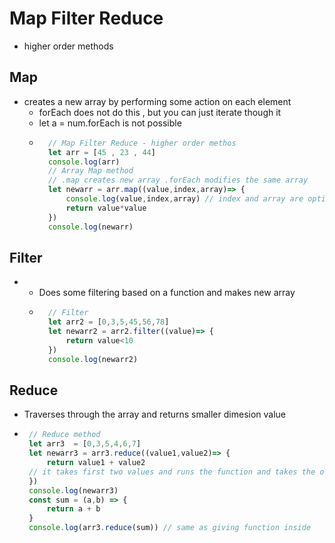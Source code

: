 # Map Filter Reduce
 - higher order methods

## Map
 - creates a new array by performing some action on each element
    - forEach does not do this , but you can just iterate though it 
    - let a = num.forEach is not possible 
    - ```js
        // Map Filter Reduce - higher order methos
        let arr = [45 , 23 , 44]
        console.log(arr)
        // Array Map method
        // .map creates new array .forEach modifies the same array
        let newarr = arr.map((value,index,array)=> {
            console.log(value,index,array) // index and array are optional args
            return value*value
        })
        console.log(newarr)
        ```
## Filter
 - 
    - Does some filtering based on a function and makes new array
    - ```js
        // Filter
        let arr2 = [0,3,5,45,56,78]
        let newarr2 = arr2.filter((value)=> {
            return value<10
        })
        console.log(newarr2)
        ```
## Reduce
 - Traverses through the array and returns smaller dimesion value
 - ```js
    // Reduce method
    let arr3  = [0,3,5,4,6,7]
    let newarr3 = arr3.reduce((value1,value2)=> {
        return value1 + value2
    // it takes first two values and runs the function and takes the output and runs on 3 element and continues
    })
    console.log(newarr3)
    const sum = (a,b) => {
        return a + b
    }
    console.log(arr3.reduce(sum)) // same as giving function inside
    ```


